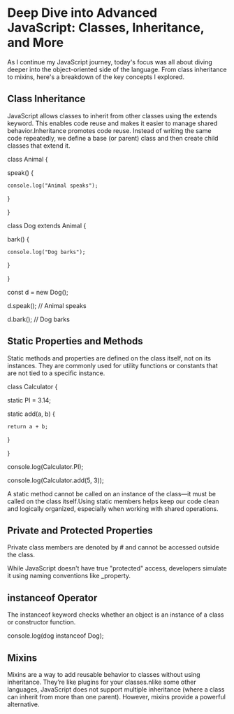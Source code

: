 #  Deep Dive into Advanced JavaScript: Classes, Inheritance, and More
As I continue my JavaScript journey, today's focus was all about diving deeper into the object-oriented side of the language. From class inheritance to mixins, here's a breakdown of the key concepts I explored.

## Class Inheritance
JavaScript allows classes to inherit from other classes using the extends keyword. This enables code reuse and makes it easier to manage shared behavior.Inheritance promotes code reuse. Instead of writing the same code repeatedly, we define a base (or parent) class and then create child classes that extend it. 

class Animal {

  speak() {

    console.log("Animal speaks");
  
  }

}

class Dog extends Animal {

  bark() {
  
    console.log("Dog barks");
  
  }

}

const d = new Dog();

d.speak(); // Animal speaks

d.bark();  // Dog barks

## Static Properties and Methods
Static methods and properties are defined on the class itself, not on its instances. They are commonly used for utility functions or constants that are not tied to a specific instance.

class Calculator {

  static PI = 3.14;

  static add(a, b) {

    return a + b;
  
  }

}

console.log(Calculator.PI); 

console.log(Calculator.add(5, 3));

A static method cannot be called on an instance of the class—it must be called on the class itself.Using static members helps keep our code clean and logically organized, especially when working with shared operations.

## Private and Protected Properties
Private class members are denoted by # and cannot be accessed outside the class.

While JavaScript doesn't have true "protected" access, developers simulate it using naming conventions like _property.

## instanceof Operator
The instanceof keyword checks whether an object is an instance of a class or constructor function.

console.log(dog instanceof Dog);

## Mixins
Mixins are a way to add reusable behavior to classes without using inheritance. They’re like plugins for your classes.nlike some other languages, JavaScript does not support multiple inheritance (where a class can inherit from more than one parent). However, mixins provide a powerful alternative.

